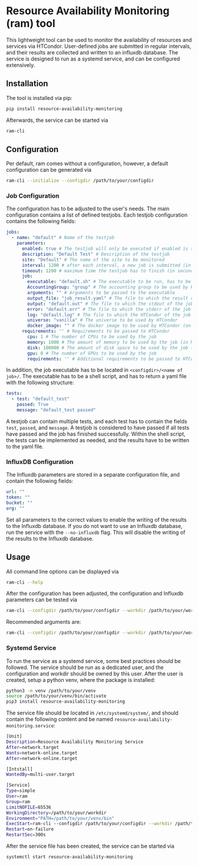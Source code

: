 # Resource Availability Monitoring (ram) tool

This lightweight tool can be used to monitor the availability of resources and services via HTCondor. User-defined jobs are submitted in regular intervals, and their results are collected and written to an influxdb database. The service is designed to run as a systemd service, and can be configured extensively.

## Installation

The tool is installed via pip:

```bash
pip install resource-availability-monitoring
```

Afterwards, the service can be started via

```bash
ram-cli
```

## Configuration

Per default, ram comes without a configuration, however, a default configuration can be generated via

```bash
ram-cli --initialize --configdir /path/to/your/configdir
```

### Job Configuration
The configuration has to be adjusted to the user's needs. The main configuration contains a list of defined testjobs. Each testjob configuration contains the following fields:

```yaml
jobs:
  - name: "default" # Name of the testjob
    parameters:
      enabled: true # The testjob will only be executed if enabled is set to true
      description: "Default Test" # Description of the testjob
      site: "Default" # The name of the site to be monitored
      interval: 1200 # after each interval, a new job is submitted (in seconds)
      timeout: 1200 # maximum time the testjob has to finish (in seconds)
      job:
        executable: "default.sh" # The executable to be run, has to be located in <configdir>/<name of job>/
        AccountingGroup: "group" # The accounting group to be used by HTCondor
        arguments: "" # Arguments to be passed to the executable
        output_file: "job_result.yaml" # The file to which the result of the job is written
        output: "default.out" # The file to which the stdout of the job is written
        error: "default.err" # The file to which the stderr of the job is written
        log: "default.log" # The file to which the HTCondor of the job is written
        universe: "vanilla" # The universe to be used by HTCondor
        docker_image: "" # The docker image to be used by HTCondor (only if universe is set to docker)
      requirements: '' # Requirements to be passed to HTCondor
        cpu: 1 # The number of CPUs to be used by the job
        memory: 1000 # The amount of memory to be used by the job (in MB)
        disk: 100000 # The amount of disk space to be used by the job (in KB)
        gpu: 0 # The number of GPUs to be used by the job
        requirements: '' # Additional requirements to be passed to HTCondor, e.g. "OpSysMajorVer == 7"
```

In addition, the job executable has to be located in `<configdir>/<name of job>/`. The executable has to be a shell script, and has to return a yaml file with the following structure:

```yaml
tests:
  - test: "default_test"
    passed: True
    message: "default_test passed"
```

A testjob can contain multiple tests, and each test has to contain the fields `test`, `passed`, and `message`. A testjob is considered to have passed if all tests have passed and the job has finished successfully. Within the shell script, the tests can be implemented as needed, and the results have to be written to the yaml file.


### InfluxDB Configuration

The Influxdb parameters are stored in a separate configuration file, and contain the following fields:

```yaml
url: ""
token: ""
bucket: ""
org: ""
```

Set all parameters to the correct values to enable the writing of the results to the Influxdb database. If you do not want to use an Influxdb database, run the service with the `--no-influxdb` flag. This will disable the writing of the results to the Influxdb database.

## Usage

All command line options can be displayed via

```bash
ram-cli --help
```

After the configuration has been adjusted, the configuration and Influxdb parameters can be tested via

```bash
ram-cli --configdir /path/to/your/configdir --workdir /path/to/your/workdir --check
```

Recommended arguments are:

```bash
ram-cli --configdir /path/to/your/configdir --workdir /path/to/your/workdir
```

### Systemd Service

To run the service as a systemd service, some best practices should be followed. The service should be run as a dedicated user, and the configuration and workdir should be owned by this user. After the user is created, setup a python venv, where the package is installed:
```bash
python3 -m venv /path/to/your/venv
source /path/to/your/venv/bin/activate
pip3 install resource-availability-monitoring
```

The service file should be located in `/etc/systemd/system/`, and should contain the following content and be named `resource-availability-monitoring.service`:

```bash
[Unit]
Description=Resource Availability Monitoring Service
After=network.target
Wants=network-online.target
After=network-online.target

[Intstall]
WantedBy=multi-user.target

[Service]
Type=simple
User=ram
Group=ram
LimitNOFILE=65536
WorkingDirectory=/path/to/your/workdir
Environment="PATH=/path/to/your/venv/bin"
ExecStart=ram-cli --configdir /path/to/your/configdir --workdir /path/to/your/workdir
Restart=on-failure
RestartSec=300s
```

After the service file has been created, the service can be started via

```bash
systemctl start resource-availability-monitoring
```